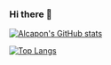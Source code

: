 ### Hi there 👋

[![Alcapon's GitHub stats](https://github-readme-stats.vercel.app/api?username=alcaponrandom&count_private=true&show_icons=true&theme=transparent)](https://github.com/alcaponrandom/github-readme-stats)

[![Top Langs](https://github-readme-stats.vercel.app/api/top-langs/?username=alcaponrandom&layout=compact&hide_border=true&theme=transparent)](https://github.com/anuraghazra/github-readme-stats)
